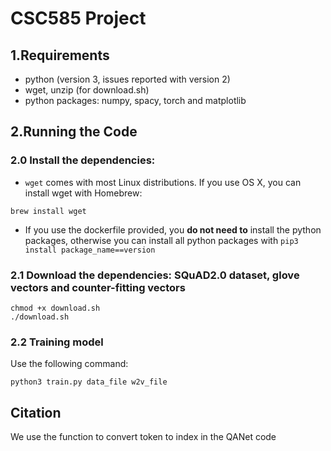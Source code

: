 # CSC585 Project 

## 1.Requirements
- python (version 3, issues reported with version 2)
- wget, unzip (for download.sh)
- python packages: numpy, spacy, torch and matplotlib

## 2.Running the Code
### 2.0 Install the dependencies:
- `wget` comes with most Linux distributions. If you use OS X, you can install wget with Homebrew:
```
brew install wget
``` 
- If you use the dockerfile provided, you **do not need to** install the python packages, otherwise you can install all python packages with `pip3 install package_name==version`

### 2.1 Download the dependencies: SQuAD2.0 dataset, glove vectors and counter-fitting vectors
```
chmod +x download.sh
./download.sh
``` 

### 2.2 Training model
Use the following command:
```
python3 train.py data_file w2v_file
``` 

## Citation
We use the function to convert token to index in the QANet code


